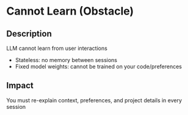 # Cannot Learn (Obstacle)

## Description
LLM cannot learn from user interactions
- Stateless: no memory between sessions
- Fixed model weights: cannot be trained on your code/preferences

## Impact
You must re-explain context, preferences, and project details in every session